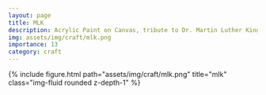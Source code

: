 ```yaml
---
layout: page
title: MLK
description: Acrylic Paint on Canvas, tribute to Dr. Martin Luther King, Jr, 2014
img: assets/img/craft/mlk.png
importance: 13
category: craft
---
```


<div class="row">
    <div class="col-sm mt-3 mt-md-0">
        {% include figure.html path="assets/img/craft/mlk.png" title="mlk" class="img-fluid rounded z-depth-1" %}
    </div>
</div>
